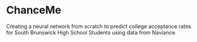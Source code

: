 # ChanceMe
Creating a neural network from scratch to predict college acceptance rates for South Brunswick High School Students using data from Naviance.
